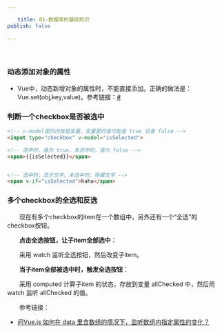```yaml
---

　　title: 01-数据库的基础知识
publish: false

---
```


　　<ArticleTopAd></ArticleTopAd>

### 动态添加对象的属性

- Vue中，动态新增对象的属性时，不能直接添加。正确的做法是：Vue.set(obj,key,value)。参考链接：[#](https://blog.csdn.net/tian361zyc/article/details/72909187)

### 判断一个checkbox是否被选中

```html
<!-- v-model里的内容是变量，变量里的值可能是 true 后者 false -->
<input type="checkbox" v-model="isSelected">

<!-- 选中时，值为 true。未选中时，值为 false -->
<span>{{isSelected}}</span>


<!-- 选中时，显示文字。未选中时，隐藏文字 -->
<span v-if="isSelected">haha</span>

```

### 多个checkbox的全选和反选

　　现在有多个checkbox的item在一个数组中，另外还有一个“全选”的checkbox按钮。

　　**点击全选按钮，让子item全部选中**：

　　采用 watch 监听全选按钮，然后改变子item。

　　**当子item全部被选中时，触发全选按钮**：

　　采用 computed 计算子item 的状态，存放到变量 allChecked 中，然后用 watch 监听 allChecked 的值。

　　参考链接：

- [问Vue.js 如何在 data 里含数组的情况下，监听数组内指定属性的变化？](https://segmentfault.com/q/1010000014514160/a-1020000014514452)
